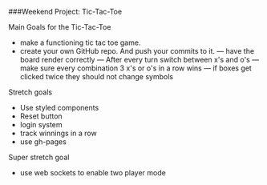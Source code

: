 ###Weekend Project: Tic-Tac-Toe

Main Goals for the Tic-Tac-Toe

* make a functioning tic tac toe game.
* create your own GitHub repo. And push your commits to it.
  — have the board render correctly
  — After every turn switch between x's and o's
  — make sure every combination 3 x's or o's in a row wins
  — if boxes get clicked twice they should not change symbols

Stretch goals

* Use styled components
* Reset button
* login system
* track winnings in a row
* use gh-pages

Super stretch goal

* use web sockets to enable two player mode
